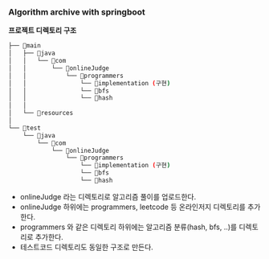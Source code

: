 
### Algorithm archive with springboot

**프로젝트 디렉토리 구조**
```bash
├── 📂main
│   ├── 📂java
│   │   └── 📂com
│   │       └── 📂onlineJudge
│   │           └── 📂programmers
│   │               └── 📂implementation (구현)
│   │               └── 📂bfs
│   │               └── 📂hash
│   │                   
│   └── 📂resources
│       
└── 📂test
    └── 📂java
        └── 📂com
            └── 📂onlineJudge
                └── 📂programmers
                    └── 📂implementation (구현)
                    └── 📂bfs
                    └── 📂hash

```

- onlineJudge 라는 디렉토리로 알고리즘 풀이를 업로드한다.
- onlineJudge 하위에는 programmers, leetcode 등 온라인저지 디렉토리를 추가한다.
- programmers 와 같은 디렉토리 하위에는 알고리즘 분류(hash, bfs, ..)를 디렉토리로 추가한다.
- 테스트코드 디렉토리도 동일한 구조로 만든다.